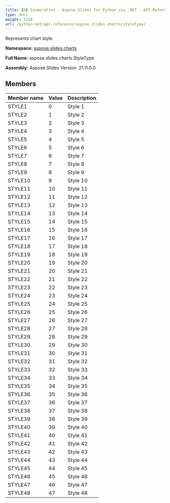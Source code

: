 ```yaml
---
title: {0} Enumeration - Aspose.Slides for Python via .NET - API Reference
type: docs
weight: 1310
url: /python-net/api-reference/aspose.slides.charts/styletype/
---
```


Represents chart style.

**Namespace:** [aspose.slides.charts](/python-net/api-reference/aspose.slides.charts/)

**Full Name:** aspose.slides.charts.StyleType

**Assembly:**  Aspose.Slides Version: 21.11.0.0

## **Members**
|**Member name**|**Value**|**Description**|
| :- | :- | :- |
|STYLE1|0|Style 1|
|STYLE2|1|Style 2|
|STYLE3|2|Style 3|
|STYLE4|3|Style 4|
|STYLE5|4|Style 5|
|STYLE6|5|Style 6|
|STYLE7|6|Style 7|
|STYLE8|7|Style 8|
|STYLE9|8|Style 9|
|STYLE10|9|Style 10|
|STYLE11|10|Style 11|
|STYLE12|11|Style 12|
|STYLE13|12|Style 13|
|STYLE14|13|Style 14|
|STYLE15|14|Style 15|
|STYLE16|15|Style 16|
|STYLE17|16|Style 17|
|STYLE18|17|Style 18|
|STYLE19|18|Style 19|
|STYLE20|19|Style 20|
|STYLE21|20|Style 21|
|STYLE22|21|Style 22|
|STYLE23|22|Style 23|
|STYLE24|23|Style 24|
|STYLE25|24|Style 25|
|STYLE26|25|Style 26|
|STYLE27|26|Style 27|
|STYLE28|27|Style 28|
|STYLE29|28|Style 29|
|STYLE30|29|Style 30|
|STYLE31|30|Style 31|
|STYLE32|31|Style 32|
|STYLE33|32|Style 33|
|STYLE34|33|Style 34|
|STYLE35|34|Style 35|
|STYLE36|35|Style 36|
|STYLE37|36|Style 37|
|STYLE38|37|Style 38|
|STYLE39|38|Style 39|
|STYLE40|39|Style 40|
|STYLE41|40|Style 41|
|STYLE42|41|Style 42|
|STYLE43|42|Style 43|
|STYLE44|43|Style 44|
|STYLE45|44|Style 45|
|STYLE46|45|Style 46|
|STYLE47|46|Style 47|
|STYLE48|47|Style 48|
